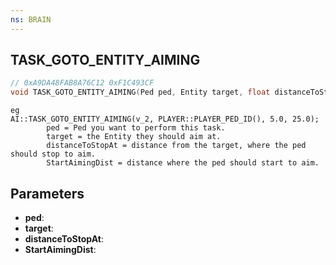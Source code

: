 ```yaml
---
ns: BRAIN
---
```

## TASK_GOTO_ENTITY_AIMING

```c
// 0xA9DA48FAB8A76C12 0xF1C493CF
void TASK_GOTO_ENTITY_AIMING(Ped ped, Entity target, float distanceToStopAt, float StartAimingDist);
```

```
eg  
AI::TASK_GOTO_ENTITY_AIMING(v_2, PLAYER::PLAYER_PED_ID(), 5.0, 25.0);  
		ped = Ped you want to perform this task.  
		target = the Entity they should aim at.  
		distanceToStopAt = distance from the target, where the ped should stop to aim.  
		StartAimingDist = distance where the ped should start to aim.  
```

## Parameters
* **ped**: 
* **target**: 
* **distanceToStopAt**: 
* **StartAimingDist**: 

